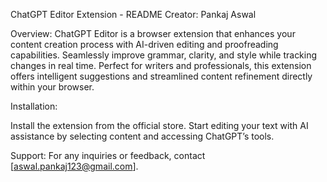 
ChatGPT Editor Extension - README
Creator: Pankaj Aswal

Overview: ChatGPT Editor is a browser extension that enhances your content creation process with AI-driven editing and proofreading capabilities. Seamlessly improve grammar, clarity, and style while tracking changes in real time. Perfect for writers and professionals, this extension offers intelligent suggestions and streamlined content refinement directly within your browser.

Installation:

Install the extension from the official store.
Start editing your text with AI assistance by selecting content and accessing ChatGPT’s tools.

Support: For any inquiries or feedback, contact [aswal.pankaj123@gmail.com].

